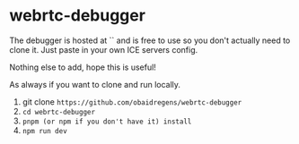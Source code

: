 # webrtc-debugger

The debugger is hosted at `` and is free to use so you don't actually need to clone it. Just paste in your own ICE servers config.

Nothing else to add, hope this is useful!

As always if you want to clone and run locally.

1. git clone `https://github.com/obaidregens/webrtc-debugger`
2. `cd webrtc-debugger`
3. `pnpm (or npm if you don't have it) install`
4. `npm run dev`